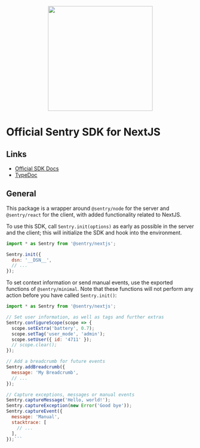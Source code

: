 <p align="center">
  <a href="https://sentry.io" target="_blank" align="center">
    <img src="https://sentry-brand.storage.googleapis.com/sentry-logo-black.png" width="280">
  </a>
  <br />
</p>

# Official Sentry SDK for NextJS

## Links

- [Official SDK Docs](https://docs.sentry.io/quickstart/)
- [TypeDoc](http://getsentry.github.io/sentry-javascript/)

## General

This package is a wrapper around `@sentry/node` for the server and `@sentry/react` for the client, with added functionality related to NextJS.

To use this SDK, call `Sentry.init(options)` as early as possible in the server and the client;
this will initialize the SDK and hook into the environment.


```javascript
import * as Sentry from '@sentry/nextjs';

Sentry.init({
  dsn: '__DSN__',
  // ...
});
```

To set context information or send manual events, use the exported functions of `@sentry/minimal`.
Note that these functions will not perform any action before you have called `Sentry.init()`:

```javascript
import * as Sentry from '@sentry/nextjs';

// Set user information, as well as tags and further extras
Sentry.configureScope(scope => {
  scope.setExtra('battery', 0.7);
  scope.setTag('user_mode', 'admin');
  scope.setUser({ id: '4711' });
  // scope.clear();
});

// Add a breadcrumb for future events
Sentry.addBreadcrumb({
  message: 'My Breadcrumb',
  // ...
});

// Capture exceptions, messages or manual events
Sentry.captureMessage('Hello, world!');
Sentry.captureException(new Error('Good bye'));
Sentry.captureEvent({
  message: 'Manual',
  stacktrace: [
    // ...
  ],
});```
